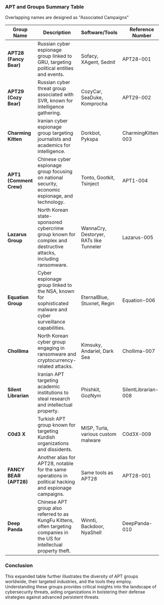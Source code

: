 ###  APT and Groups Summary Table

Overlapping names are designed as "Associated Campaigns"


| **Group Name**        | **Description**                                                                 | **Software/Tools**                                     | **Reference Number**     |
|-----------------------|---------------------------------------------------------------------------------|-------------------------------------------------------|---------------------------|
| **APT28 (Fancy Bear)**| Russian cyber espionage group linked to GRU, targeting political entities and events.| Sofacy, XAgent, Sednit                                | APT28-001                 |
| **APT29 (Cozy Bear)** | Russian cyber threat group associated with SVR, known for intelligence gathering. | CozyCar, SeaDuke, Komprocha                           | APT29-002                 |
| **Charming Kitten**   | Iranian cyber espionage group targeting journalists and academics for intelligence.| Dorkbot, Pykspa                                       | CharmingKitten-003        |
| **APT1 (Comment Crew)**| Chinese cyber espionage group focusing on national security, economic espionage, and technology. | Tonto, Gootkit, Tsinject                              | APT1-004                  |
| **Lazarus Group**     | North Korean state-sponsored cybercrime group known for complex and destructive attacks, including ransomware. | WannaCry, Destoryer, RATs like Tunneler              | Lazarus-005               |
| **Equation Group**    | Cyber espionage group linked to the NSA, known for sophisticated malware and cyber surveillance capabilities. | EternalBlue, Stuxnet, Regin                           | Equation-006              |
| **Chollima**          | North Korean cyber group engaging in ransomware and cryptocurrency-related attacks. | Kimsuky, Andariel, Dark Sea                           | Chollima-007              |
| **Silent Librarian**  | Iranian APT targeting academic institutions to steal research and intellectual property. | Phishkit, GozNym                                       | SilentLibrarian-008       |
| **C0d3 X**            | Turkish APT group known for targeting Kurdish organizations and dissidents.     | MISP, Turla, various custom malware                   | C0d3X-009                 |
| **FANCY BEAR (APT28)**| Another alias for APT28, notable for the same operations in political hacking and espionage campaigns. | Same tools as APT28                                   | APT28-001                 |
| **Deep Panda**        | Chinese APT group also referred to as KungFu Kittens, often targeting companies in the US for intellectual property theft. | Winnti, Backdoor, NyaShell                            | DeepPanda-010             |

### Conclusion

This expanded table further illustrates the diversity of APT groups worldwide, their targeted industries, and the tools they employ. Understanding these groups provides critical insights into the landscape of cybersecurity threats, aiding organizations in bolstering their defense strategies against advanced persistent threats.

